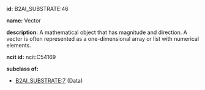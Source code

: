 **id:** B2AI_SUBSTRATE:46

**name:** Vector

**description:** A mathematical object that has magnitude and direction. A vector is often represented as a one-dimensional array or list with numerical elements.

**ncit id:** ncit:C54169

**subclass of:**

- [B2AI_SUBSTRATE:7](../substrates/data.markdown) (Data)
